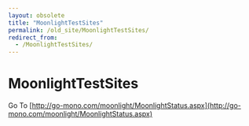 ```yaml
---
layout: obsolete
title: "MoonlightTestSites"
permalink: /old_site/MoonlightTestSites/
redirect_from:
  - /MoonlightTestSites/
---
```


MoonlightTestSites
==================

Go To [http://go-mono.com/moonlight/MoonlightStatus.aspx](http://go-mono.com/moonlight/MoonlightStatus.aspx)

